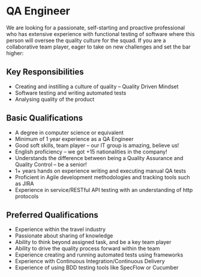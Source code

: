 # QA Engineer
We are looking for a passionate, self-starting and proactive professional who has extensive experience with functional testing of software where this person will oversee the quality culture for the squad. If you are a collaborative team player, eager to take on new challenges and set the bar higher:

## Key Responsibilities
*	Creating and instilling a culture of quality – Quality Driven Mindset
*	Software testing and writing automated tests
*	Analysing quality of the product

## Basic Qualifications
*	A degree in computer science or equivalent
*	Minimum of 1 year experience as a QA Engineer  
*	Good soft skills, team player – our IT group is amazing, believe us!
*	English proficiency – we got +15 nationalities in the company!
*	Understands the difference between being a Quality Assurance and Quality Control – be a senior!
*	1+ years hands on experience writing and executing manual QA tests
*	Proficient in Agile development methodologies and tracking tools such as JIRA
*	Experience in service/RESTful API testing with an understanding of http protocols

## Preferred Qualifications
*	Experience within the travel industry
*	Passionate about sharing of knowledge
*	Ability to think beyond assigned task, and be a key team player
*	Ability to drive the quality process forward within the team
*	Experience creating and running automated tests using frameworks
*	Experience with Continuous Integration/Continuous Delivery
*	Experience of using BDD testing tools like SpecFlow or Cucumber
